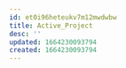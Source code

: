 ```yaml
---
id: et0i96heteukv7m12mwdwbw
title: Active_Project
desc: ''
updated: 1664230093794
created: 1664230093794
---
```


